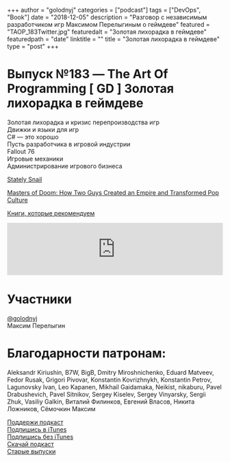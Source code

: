 +++
author = "golodnyj"
categories = ["podcast"]
tags = ["DevOps", "Book"]
date = "2018-12-05"
description = "Разговор с независимым разработчиком игр Максимом Перелыгиным о геймдеве"
featured = "TAOP_183Twitter.jpg"
featuredalt = "Золотая лихорадка в геймдеве"
featuredpath = "date"
linktitle = ""
title = "Золотая лихорадка в геймдеве"
type = "post"
+++
# Выпуск №183 — The Art Of Programming [ GD ] Золотая лихорадка в геймдеве
Золотая лихорадка и кризис перепроизводства игр  
Движки и языки для игр  
C# — это хорошо  
Пусть разработчика в игровой индустрии  
Fallout 76  
Игровые механики  
Администрирование игрового бизнеса   

[Stately Snail](http://statelysnail.com/onemoredungeon)

[Masters of Doom: How Two Guys Created an Empire and Transformed Pop Culture](https://www.amazon.com/Masters-Doom-Created-Transformed-Culture/dp/0812972155)

[Книги, которые рекомендуем](https://github.com/golodnyj/TheBestITBooks)

<iframe src='https://www.podbean.com/media/player/g2xsv-a10e12?from=yiiadmin&download=1&version=1' data-link='https://www.podbean.com/media/player/g2xsv-a10e12?from=yiiadmin&download=1&version=1' height='122' width='100%' frameborder='0' scrolling='no' data-name='pb-iframe-player' ></iframe>

# Участники
[@golodnyj](https://twitter.com/golodnyj/)  
Максим Перелыгин 

# Благодарности патронам:
Aleksandr Kiriushin, B7W, BigB, Dmitry Miroshnichenko, Eduard Matveev, Fedor Rusak, Grigori Pivovar, Konstantin Kovrizhnykh, Konstantin Petrov, Lagunovsky Ivan, Leo Kapanen, Mikhail Gaidamaka, Neikist, nikaburu, Pavel Drabushevich, Pavel Sitnikov, Sergey Kiselev, Sergey Vinyarsky, Sergii Zhuk, Vasiliy Galkin, Виталий Филинков, Евгений Власов, Никита Ложников, Сёмочкин Максим

[Поддержи подкаст](http://bit.ly/TAOPpatron)  
[Подпишись в iTunes](http://bit.ly/TAOPiTunes)  
[Подпишись без iTunes](http://bit.ly/TAOPrss)  
[Скачай подкаст](http://bit.ly/TAOP184mp3)  
[Старые выпуски](http://bit.ly/oldtaop)